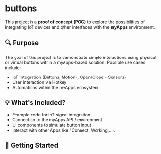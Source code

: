 # buttons

This project is a **proof of concept (POC)** to explore the possibilities of integrating IoT devices and other interfaces with the **myApps** environment.

## 🔍 Purpose

The goal of this project is to demonstrate simple interactions using physical or virtual buttons within a myApps-based solution. Possible use cases include:

- IoT Integration (Buttons, Motion-, Open/Close - Sensors)
- User interaction via Hotkey
- Automations within the myApps ecosystem

## 💡 What's Included?

- Example code for IoT signal integration
- Connection to the myApps API / environment
- UI components to simulate button input
- Interact with other Apps like "Connect, Working,...).

## 🚀 Getting Started
